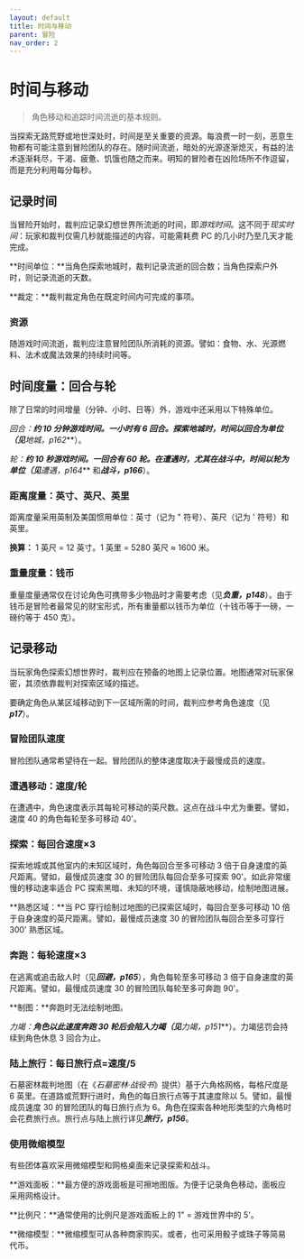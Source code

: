 ```yaml
---
layout: default
title: 时间与移动
parent: 冒险
nav_order: 2
---
```


# 时间与移动

> 角色移动和追踪时间流逝的基本规则。

当探索无路荒野或地世深处时，时间是至关重要的资源。每浪费一时一刻，恶意生物都有可能注意到冒险团队的存在。随时间流逝，暗处的光源逐渐熄灭，有益的法术逐渐耗尽，干渴、疲惫、饥饿也随之而来。明知的冒险者在凶险场所不作逗留，而是充分利用每分每秒。

## 记录时间

当冒险开始时，裁判应记录幻想世界所流逝的时间，即*游戏时间*。这不同于*现实时间*：玩家和裁判仅需几秒就能描述的内容，可能需耗费 PC 的几小时乃至几天才能完成。

**时间单位：**当角色探索地城时，裁判记录流逝的回合数；当角色探索户外时，则记录流逝的天数。

**裁定：**裁判裁定角色在既定时间内可完成的事项。

### 资源

随游戏时间流逝，裁判应注意冒险团队所消耗的资源。譬如：食物、水、光源燃料、法术或魔法效果的持续时间等。

## 时间度量：回合与轮

除了日常的时间增量（分钟、小时、日等）外，游戏中还采用以下特殊单位。

**回合：**约 10 分钟游戏时间。一小时有 6 回合。探索地城时，时间以回合为单位（见***地城，p162***）。

**轮：**约 10 秒游戏时间。一回合有 60 轮。在遭遇时，尤其在战斗中，时间以轮为单位（见***遭遇，p164*** 和***战斗，p166***）。

### 距离度量：英寸、英尺、英里

距离度量采用英制及美国惯用单位：英寸（记为 " 符号）、英尺（记为 ' 符号）和英里。

**换算：** 1 英尺 = 12 英寸。1 英里 = 5280 英尺 ≈ 1600 米。

### 重量度量：钱币

重量度量通常仅在讨论角色可携带多少物品时才需要考虑（见***负重，p148***）。由于钱币是冒险者最常见的财宝形式，所有重量都以钱币为单位（十钱币等于一磅，一磅约等于 450 克）。

## 记录移动

当玩家角色探索幻想世界时，裁判应在预备的地图上记录位置。地图通常对玩家保密，其须依靠裁判对探索区域的描述。

要确定角色从某区域移动到下一区域所需的时间，裁判应参考角色速度（见***p17***）。

### 冒险团队速度

冒险团队通常希望待在一起。冒险团队的整体速度取决于最慢成员的速度。

### 遭遇移动：速度/轮

在遭遇中，角色速度表示其每轮可移动的英尺数。这点在战斗中尤为重要。譬如，速度 40 的角色每轮至多可移动 40'。

### 探索：每回合速度×3

探索地城或其他室内的未知区域时，角色每回合至多可移动 3 倍于自身速度的英尺距离。譬如，最慢成员速度 30 的冒险团队每回合至多可探索 90'。如此非常缓慢的移动速率适合 PC 探索黑暗、未知的环境，谨慎隐蔽地移动，绘制地图进展。

**熟悉区域：**当 PC 穿行绘制过地图的已探索区域时，每回合至多可移动 10 倍于自身速度的英尺距离。譬如，最慢成员速度 30 的冒险团队每回合至多可穿行 300' 熟悉区域。

### 奔跑：每轮速度×3

在逃离或追击敌人时（见***回避，p165***），角色每轮至多可移动 3 倍于自身速度的英尺距离。譬如，最慢成员速度 30 的冒险团队每轮至多可奔跑 90'。

**制图：**奔跑时无法绘制地图。

**力竭：**角色以此速度奔跑 30 轮后会陷入力竭（见***力竭，p151***）。力竭惩罚会持续到角色休息 3 回合为止。

### 陆上旅行：每日旅行点=速度/5

石墓密林裁判地图（在《*石墓密林·战役书*》提供）基于六角格网格，每格尺度是 6 英里。在道路或荒野行进时，角色的每日旅行点等于其速度除以 5。譬如，最慢成员速度 30 的冒险团队的每日旅行点为 6。角色在探索各种地形类型的六角格时会花费旅行点。旅行点与陆上旅行详见***旅行，p156***。

### 使用微缩模型

有些团体喜欢采用微缩模型和网格桌面来记录探索和战斗。

**游戏面板：**最方便的游戏面板是可擦地图版。为便于记录角色移动，面板应采用网格设计。

**比例尺：**通常使用的比例尺是游戏面板上的 1" = 游戏世界中的 5'。

**微缩模型：**微缩模型可从各种商家购买。或者，也可采用骰子或珠子等简易代币。
